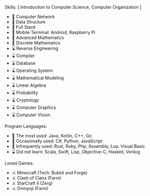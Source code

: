 Skills:
[ Introduction to Computer Science, Computer Organization ]
- 🌸 Computer Network
- 🌸 Data Structure
- 🌸 Full Stack
- 🌸 Mobile Terminal: Android, Raspberry Pi
- 🌸 Advanced Mathematics
- 🌸 Discrete Mathematics
- ⌛ Reverse Engineering
- ⌛ Compiler
- ⌛ Database
- ⌛ Operating System
- ⌛ Mathematical Modeling
- ⌛ Linear Algebra
- ⌛ Probability
- ⌛ Cryptology
- ⌛ Computer Graphics
- ⌛ Computer Vision
 
Program Languages: 
- 💠 The most used: Java, Kotlin, C++, Go
- 💠 Occasionally used: C#, Python, JavaScript
- 💠 Infrequently used: Rust, Ruby, Php, Assembly, Lua, Visual Basic
- ⌛ Did not learn: Scala, Swift, Lisp, Objective-C, Haskell, Verilog

Loved Games:
- ⚔ Minecraft (Tech: Bukkit and Forge)
- ⚔ Clash of Clans (Farm)
- ⚔ StarCraft II (Zerg)
- ⚔ Onmyoji (Farm)
